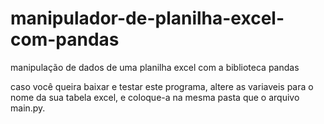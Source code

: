 # manipulador-de-planilha-excel-com-pandas
 manipulação de dados de uma planilha excel com a biblioteca pandas
 
caso você queira baixar e testar este programa, altere as variaveis para o nome da sua tabela excel, e coloque-a na mesma pasta que o arquivo main.py.
